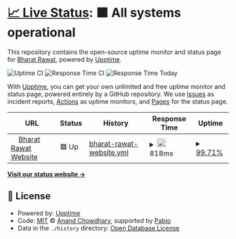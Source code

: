 # [📈 Live Status](https://xettri.github.io/uptime): <!--live status--> **🟩 All systems operational**

This repository contains the open-source uptime monitor and status page for [Bharat Rawat](https://bharatrawat.com), powered by [Upptime](https://github.com/upptime/upptime).

![Uptime CI](https://img.shields.io/endpoint?url=https://raw.githubusercontent.com/xettri/upptime/refs/heads/master/api/bharat-rawat-website/uptime.json)
![Response Time CI](https://img.shields.io/endpoint?url=https://raw.githubusercontent.com/xettri/upptime/refs/heads/master/api/bharat-rawat-website/response-time.json)
![Response Time Today](https://img.shields.io/endpoint?url=https://raw.githubusercontent.com/xettri/upptime/refs/heads/master/api/bharat-rawat-website/response-time-week.json)

With [Upptime](https://upptime.js.org), you can get your own unlimited and free uptime monitor and status page, powered entirely by a GitHub repository. We use [Issues](https://github.com/xettri/uptime/issues) as incident reports, [Actions](https://github.com/xettri/uptime/actions) as uptime monitors, and [Pages](https://xettri.github.io/uptime) for the status page.

<!--start: status pages-->
<!-- This summary is generated by Upptime (https://github.com/upptime/upptime) -->
<!-- Do not edit this manually, your changes will be overwritten -->
<!-- prettier-ignore -->
| URL | Status | History | Response Time | Uptime |
| --- | ------ | ------- | ------------- | ------ |
| <img alt="" src="https://icons.duckduckgo.com/ip3/www.bharatrawat.com.ico" height="13"> [Bharat Rawat Website](https://www.bharatrawat.com) | 🟩 Up | [bharat-rawat-website.yml](https://github.com/xettri/upptime/commits/HEAD/history/bharat-rawat-website.yml) | <details><summary><img alt="Response time graph" src="./graphs/bharat-rawat-website/response-time-week.png" height="20"> 818ms</summary><br><a href="https://xettri.github.io/uptime/history/bharat-rawat-website"><img alt="Response time 631" src="https://img.shields.io/endpoint?url=https%3A%2F%2Fraw.githubusercontent.com%2Fxettri%2Fupptime%2FHEAD%2Fapi%2Fbharat-rawat-website%2Fresponse-time.json"></a><br><a href="https://xettri.github.io/uptime/history/bharat-rawat-website"><img alt="24-hour response time 976" src="https://img.shields.io/endpoint?url=https%3A%2F%2Fraw.githubusercontent.com%2Fxettri%2Fupptime%2FHEAD%2Fapi%2Fbharat-rawat-website%2Fresponse-time-day.json"></a><br><a href="https://xettri.github.io/uptime/history/bharat-rawat-website"><img alt="7-day response time 818" src="https://img.shields.io/endpoint?url=https%3A%2F%2Fraw.githubusercontent.com%2Fxettri%2Fupptime%2FHEAD%2Fapi%2Fbharat-rawat-website%2Fresponse-time-week.json"></a><br><a href="https://xettri.github.io/uptime/history/bharat-rawat-website"><img alt="30-day response time 816" src="https://img.shields.io/endpoint?url=https%3A%2F%2Fraw.githubusercontent.com%2Fxettri%2Fupptime%2FHEAD%2Fapi%2Fbharat-rawat-website%2Fresponse-time-month.json"></a><br><a href="https://xettri.github.io/uptime/history/bharat-rawat-website"><img alt="1-year response time 631" src="https://img.shields.io/endpoint?url=https%3A%2F%2Fraw.githubusercontent.com%2Fxettri%2Fupptime%2FHEAD%2Fapi%2Fbharat-rawat-website%2Fresponse-time-year.json"></a></details> | <details><summary><a href="https://xettri.github.io/uptime/history/bharat-rawat-website">99.71%</a></summary><a href="https://xettri.github.io/uptime/history/bharat-rawat-website"><img alt="All-time uptime 99.68%" src="https://img.shields.io/endpoint?url=https%3A%2F%2Fraw.githubusercontent.com%2Fxettri%2Fupptime%2FHEAD%2Fapi%2Fbharat-rawat-website%2Fuptime.json"></a><br><a href="https://xettri.github.io/uptime/history/bharat-rawat-website"><img alt="24-hour uptime 99.20%" src="https://img.shields.io/endpoint?url=https%3A%2F%2Fraw.githubusercontent.com%2Fxettri%2Fupptime%2FHEAD%2Fapi%2Fbharat-rawat-website%2Fuptime-day.json"></a><br><a href="https://xettri.github.io/uptime/history/bharat-rawat-website"><img alt="7-day uptime 99.71%" src="https://img.shields.io/endpoint?url=https%3A%2F%2Fraw.githubusercontent.com%2Fxettri%2Fupptime%2FHEAD%2Fapi%2Fbharat-rawat-website%2Fuptime-week.json"></a><br><a href="https://xettri.github.io/uptime/history/bharat-rawat-website"><img alt="30-day uptime 99.91%" src="https://img.shields.io/endpoint?url=https%3A%2F%2Fraw.githubusercontent.com%2Fxettri%2Fupptime%2FHEAD%2Fapi%2Fbharat-rawat-website%2Fuptime-month.json"></a><br><a href="https://xettri.github.io/uptime/history/bharat-rawat-website"><img alt="1-year uptime 99.68%" src="https://img.shields.io/endpoint?url=https%3A%2F%2Fraw.githubusercontent.com%2Fxettri%2Fupptime%2FHEAD%2Fapi%2Fbharat-rawat-website%2Fuptime-year.json"></a></details>

<!--end: status pages-->

[**Visit our status website →**](https://xettri.github.io/uptime)

## 📄 License

- Powered by: [Upptime](https://github.com/upptime/upptime)
- Code: [MIT](./LICENSE) © [Anand Chowdhary](https://anandchowdhary.com), supported by [Pabio](https://pabio.com)
- Data in the `./history` directory: [Open Database License](https://opendatacommons.org/licenses/odbl/1-0/)
